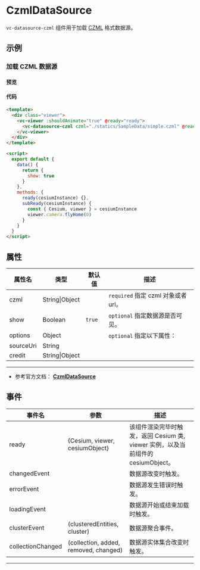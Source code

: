 # CzmlDataSource

`vc-datasource-czml` 组件用于加载 [CZML](https://github.com/AnalyticalGraphicsInc/czml-writer/wiki/CZML-Guide) 格式数据源。

## 示例

### 加载 CZML 数据源

#### 预览

<doc-preview>
  <template>
    <div class="viewer">
      <vc-viewer :shouldAnimate="true" @ready="ready">
        <vc-datasource-czml czml="./statics/SampleData/simple.czml" @ready="subReady" :show="show"></vc-datasource-czml>
      </vc-viewer>
    </div>
  </template>

  <script>
    export default {
      data() {
        return {
          show: true
        }
      },
      methods: {
        ready(cesiumInstance) {},
        subReady(cesiumInstance) {
          const { Cesium, viewer } = cesiumInstance
          viewer.camera.flyHome(0)
        }
      }
    }
  </script>
</doc-preview>

#### 代码

```html
<template>
  <div class="viewer">
    <vc-viewer :shouldAnimate="true" @ready="ready">
      <vc-datasource-czml czml="./statics/SampleData/simple.czml" @ready="subReady" :show="show"></vc-datasource-czml>
    </vc-viewer>
  </div>
</template>

<script>
  export default {
    data() {
      return {
        show: true
      }
    },
    methods: {
      ready(cesiumInstance) {},
      subReady(cesiumInstance) {
        const { Cesium, viewer } = cesiumInstance
        viewer.camera.flyHome(0)
      }
    }
  }
</script>
```

## 属性

| 属性名    | 类型           | 默认值 | 描述                                |
| --------- | -------------- | ------ | ----------------------------------- |
| czml      | String\|Object |        | `required` 指定 czml 对象或者 url。 |
| show      | Boolean        | `true` | `optional` 指定数据源是否可见。     |
| options   | Object         |        | `optional` 指定以下属性：           |
| sourceUri | String         |        |                                     |
| credit    | String\|Object |        |                                     |

---

- 参考官方文档： **[CzmlDataSource](https://cesium.com/docs/cesiumjs-ref-doc/CzmlDataSource.html)**

## 事件

| 事件名       | 参数                           | 描述                                                                             |
| ------------ | ------------------------------ | -------------------------------------------------------------------------------- |
| ready        | {Cesium, viewer, cesiumObject} | 该组件渲染完毕时触发，返回 Cesium 类, viewer 实例，以及当前组件的 cesiumObject。 |
| changedEvent |                                | 数据源改变时触发。                                                               |
| errorEvent   |                                | 数据源发生错误时触发。                                                           |
| loadingEvent |                                | 数据源开始或结束加载时触发。                                                     |
| clusterEvent      | (clusteredEntities, cluster)          | 数据源聚合事件。                                                                 |
| collectionChanged | (collection, added, removed, changed) | 数据源实体集合改变时触发。                                                       |
---
